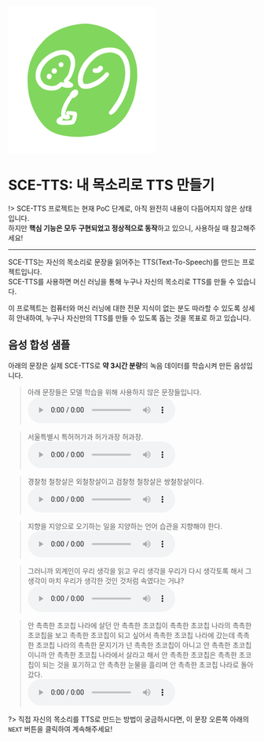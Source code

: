 ![logo](/_media/logo.png ':size=200')

# SCE-TTS: 내 목소리로 TTS 만들기

!> SCE-TTS 프로젝트는 현재 PoC 단계로, 아직 완전히 내용이 다듬어지지 않은 상태입니다.  
하지만 **핵심 기능은 모두 구현되었고 정상적으로 동작**하고 있으니, 사용하실 때 참고해주세요!

---

SCE-TTS는 자신의 목소리로 문장을 읽어주는 TTS(Text-To-Speech)를 만드는 프로젝트입니다.  
SCE-TTS를 사용하면 머신 러닝을 통해 누구나 자신의 목소리로 TTS를 만들 수 있습니다.

이 프로젝트는 컴퓨터와 머신 러닝에 대한 전문 지식이 없는 분도 따라할 수 있도록 상세히 안내하여,
누구나 자신만의 TTS를 만들 수 있도록 돕는 것을 목표로 하고 있습니다.

## 음성 합성 샘플

아래의 문장은 실제 SCE-TTS로 **약 3시간 분량**의 녹음 데이터를 학습시켜 만든 음성입니다.

> 아래 문장들은 모델 학습을 위해 사용하지 않은 문장들입니다.  
<audio src="/v2/_media/sample1.mp3" controls="">오디오 재생을 지원하지 않는 브라우저입니다.</audio>

> 서울특별시 특허허가과 허가과장 허과장.  
<audio src="/v2/_media/sample2.mp3" controls="">오디오 재생을 지원하지 않는 브라우저입니다.</audio>

> 경찰청 철창살은 외철창살이고 검찰청 철창살은 쌍철창살이다.  
<audio src="/v2/_media/sample3.mp3" controls="">오디오 재생을 지원하지 않는 브라우저입니다.</audio>

> 지향을 지양으로 오기하는 일을 지양하는 언어 습관을 지향해야 한다.  
<audio src="/v2/_media/sample4.mp3" controls="">오디오 재생을 지원하지 않는 브라우저입니다.</audio>

> 그러니까 외계인이 우리 생각을 읽고 우리 생각을 우리가 다시 생각토록 해서 그 생각이 마치 우리가 생각한 것인 것처럼 속였다는 거냐?  
<audio src="/v2/_media/sample5.mp3" controls="">오디오 재생을 지원하지 않는 브라우저입니다.</audio>

> 안 촉촉한 초코칩 나라에 살던 안 촉촉한 초코칩이 촉촉한 초코칩 나라의 촉촉한 초코칩을 보고 촉촉한 초코칩이 되고 싶어서 촉촉한 초코칩 나라에 갔는데 촉촉한 초코칩 나라의 촉촉한 문지기가 넌 촉촉한 초코칩이 아니고 안 촉촉한 초코칩이니까 안 촉촉한 초코칩 나라에서 살라고 해서 안 촉촉한 초코칩은 촉촉한 초코칩이 되는 것을 포기하고 안 촉촉한 눈물을 흘리며 안 촉촉한 초코칩 나라로 돌아갔다.  
<audio src="/v2/_media/sample6.mp3" controls="">오디오 재생을 지원하지 않는 브라우저입니다.</audio>


?> 직접 자신의 목소리를 TTS로 만드는 방법이 궁금하시다면, 이 문장 오른쪽
아래의 `NEXT` 버튼을 클릭하여 계속해주세요!
